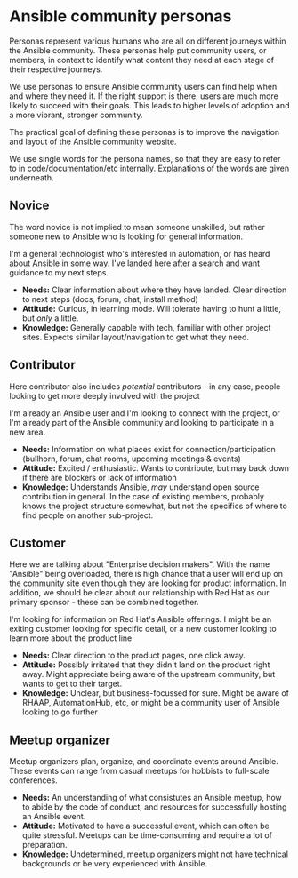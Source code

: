 # Ansible community personas

Personas represent various humans who are all on different journeys within the Ansible community. These personas help put community users, or members, in context to identify what content they need at each stage of their respective journeys.

We use personas to ensure Ansible community users can find help when and where they need it. If the right support is there, users are much more likely to succeed with their goals. This leads to higher levels of adoption and a more vibrant, stronger community.

The practical goal of defining these personas is to improve the navigation and layout of the Ansible community website.

We use single words for the persona names, so that they are easy to refer to in code/documentation/etc internally. Explanations of the words are given underneath.

## Novice

The word novice is not implied to mean someone unskilled, but rather someone new to Ansible who is looking for general information.

I'm a general technologist who's interested in automation, or has heard about Ansible in some way. I've landed here after a search and want guidance to my next steps.

* **Needs:** Clear information about where they have landed. Clear direction to next steps (docs, forum, chat, install method)
* **Attitude:** Curious, in learning mode. Will tolerate having to hunt a little, but *only* a little.
* **Knowledge:** Generally capable with tech, familiar with other project sites. Expects similar layout/navigation to get what they need.

## Contributor

Here contributor also includes *potential* contributors - in any case, people looking to get more deeply involved with the project

I'm already an Ansible user and I'm looking to connect with the project, or I'm already part of the Ansible community and looking to participate in a new area.

* **Needs:** Information on what places exist for connection/participation (bullhorn, forum, chat rooms, upcoming meetings & events)
* **Attitude:** Excited / enthusiastic. Wants to contribute, but may back down if there are blockers or lack of information
* **Knowledge:** Understands Ansible, *may* understand open source contribution in general. In the case of existing members, probably knows the project structure somewhat, but not the specifics of where to find people on another sub-project.

## Customer

Here we are talking about "Enterprise decision makers". With the name "Ansible" being overloaded, there is high chance that a user will end up on the community site even though they are looking for product information. In addition, we should be clear about our relationship with Red Hat as our primary sponsor - these can be combined together.

I'm looking for information on Red Hat's Ansible offerings. I might be an exiting customer looking for specific detail, or a new customer looking to learn more about the product line

* **Needs:** Clear direction to the product pages, one click away.
* **Attitude:** Possibly irritated that they didn't land on the product right away. Might appreciate being aware of the upstream community, but wants to get to their target.
* **Knowledge:** Unclear, but business-focussed for sure. Might be aware of RHAAP, AutomationHub, etc, or might be a community user of Ansible looking to go further

## Meetup organizer

Meetup organizers plan, organize, and coordinate events around Ansible. These events can range from casual meetups for hobbists to full-scale conferences.

* **Needs:** An understanding of what consistutes an Ansible meetup, how to abide by the code of conduct, and resources for successfully hosting an Ansible event.
* **Attitude:** Motivated to have a successful event, which can often be quite stressful. Meetups can be time-consuming and require a lot of preparation.
* **Knowledge:** Undetermined, meetup organizers might not have technical backgrounds or be very experienced with Ansible.
